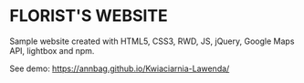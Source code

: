 # FLORIST'S WEBSITE

Sample website created with HTML5, CSS3, RWD, JS, jQuery, Google Maps API, lightbox and npm.

See demo: https://annbag.github.io/Kwiaciarnia-Lawenda/
